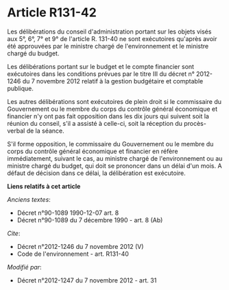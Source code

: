 # Article R131-42

Les délibérations du conseil d'administration portant sur les objets visés aux 5°, 6°, 7° et 9° de l'article R. 131-40 ne
sont exécutoires qu'après avoir été approuvées par le ministre chargé de l'environnement et le ministre chargé du budget. 

Les délibérations portant sur le budget et le compte financier sont exécutoires dans les conditions prévues par le titre III
du décret n° 2012-1246 du 7 novembre 2012 relatif à la gestion budgétaire et comptable publique. 

Les autres délibérations sont exécutoires de plein droit si le commissaire du Gouvernement ou le membre du corps du contrôle
général économique et financier n'y ont pas fait opposition dans les dix jours qui suivent soit la réunion du conseil, s'il a
assisté à celle-ci, soit la réception du procès-verbal de la séance. 

S'il forme opposition, le commissaire du Gouvernement ou le membre du corps du contrôle général économique et financier en
réfère immédiatement, suivant le cas, au ministre chargé de l'environnement ou au ministre chargé du budget, qui doit se
prononcer dans un délai d'un mois. A défaut de décision dans ce délai, la délibération est exécutoire.

**Liens relatifs à cet article**

_Anciens textes_:

  - Décret n°90-1089 1990-12-07 art. 8
  - Décret n°90-1089 du 7 décembre 1990 - art. 8 (Ab)

_Cite_:

  - Décret n°2012-1246 du 7 novembre 2012 (V)
  - Code de l'environnement - art. R131-40

_Modifié par_:

  - Décret n°2012-1247 du 7 novembre 2012 - art. 31
